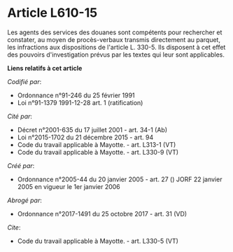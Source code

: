 # Article L610-15

Les agents des services des douanes sont compétents pour rechercher et constater, au moyen de procès-verbaux transmis
directement au parquet, les infractions aux dispositions de l'article L. 330-5. Ils disposent à cet effet des pouvoirs
d'investigation prévus par les textes qui leur sont applicables.

**Liens relatifs à cet article**

_Codifié par_:

  - Ordonnance n°91-246 du 25 février 1991
  - Loi n°91-1379 1991-12-28 art. 1 (ratification)

_Cité par_:

  - Décret n°2001-635 du 17 juillet 2001 - art. 34-1 (Ab)
  - Loi n°2015-1702 du 21 décembre 2015 - art. 94
  - Code du travail applicable à Mayotte. - art. L313-1 (VT)
  - Code du travail applicable à Mayotte. - art. L330-9 (VT)

_Créé par_:

  - Ordonnance n°2005-44 du 20 janvier 2005 - art. 27 () JORF 22 janvier 2005 en vigueur le 1er janvier 2006

_Abrogé par_:

  - Ordonnance n°2017-1491 du 25 octobre 2017 - art. 31 (VD)

_Cite_:

  - Code du travail applicable à Mayotte. - art. L330-5 (VT)
